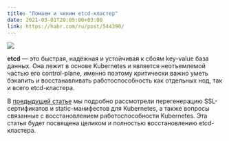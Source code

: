 ```yaml
---
title: "Ломаем и чиним etcd-кластер"
date: 2021-03-01T20:05:00+03:00
link: https://habr.com/ru/post/544390/
---
```


![](https://hsto.org/webt/tf/ep/wv/tfepwvvxbyrgovnacaf1uqmhdg4.png)

**etcd** — это быстрая, надёжная и устойчивая к сбоям key-value база данных. Она лежит в основе Kubernetes и является неотъемлемой частью его control-plane, именно поэтому критически важно уметь бэкапить и восстанавливать работоспособность как отдельных нод, так и всего etcd-кластера.

В [предыдущей статье](https://habr.com/ru/post/541118/) мы подробно рассмотрели перегенерацию SSL-сертификатов и static-манифестов для Kubernetes, а также вопросы связанные c восстановлением работоспособности Kubernetes. Эта статья будет посвящена целиком и полностью восстановлению etcd-кластера.

<!--more-->
